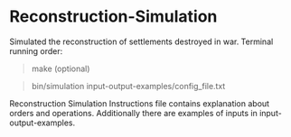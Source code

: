 # Reconstruction-Simulation
Simulated the reconstruction of settlements destroyed in war.
Terminal running order:
>make (optional)

>bin/simulation input-output-examples/config_file.txt

Reconstruction Simulation Instructions file contains explanation about orders and operations. Additionally there are examples of inputs in input-output-examples.

